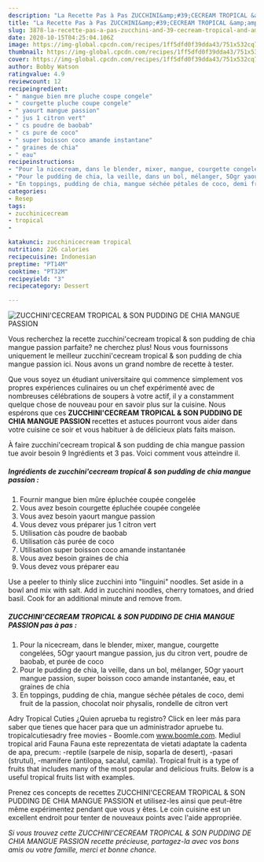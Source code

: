 ```yaml
---
description: "La Recette Pas à Pas ZUCCHINI&amp;#39;CECREAM TROPICAL &amp;amp; SON PUDDING DE CHIA MANGUE PASSION"
title: "La Recette Pas à Pas ZUCCHINI&amp;#39;CECREAM TROPICAL &amp;amp; SON PUDDING DE CHIA MANGUE PASSION"
slug: 3878-la-recette-pas-a-pas-zucchini-and-39-cecream-tropical-and-amp-son-pudding-de-chia-mangue-passion
date: 2020-10-15T04:25:04.106Z
image: https://img-global.cpcdn.com/recipes/1ff5dfd0f39dda43/751x532cq70/zucchinicecream-tropical-son-pudding-de-chia-mangue-passion-photo-principale-de-la-recette.jpg
thumbnail: https://img-global.cpcdn.com/recipes/1ff5dfd0f39dda43/751x532cq70/zucchinicecream-tropical-son-pudding-de-chia-mangue-passion-photo-principale-de-la-recette.jpg
cover: https://img-global.cpcdn.com/recipes/1ff5dfd0f39dda43/751x532cq70/zucchinicecream-tropical-son-pudding-de-chia-mangue-passion-photo-principale-de-la-recette.jpg
author: Bobby Watson
ratingvalue: 4.9
reviewcount: 12
recipeingredient:
- " mangue bien mre pluche coupe congele"
- " courgette pluche coupe congele"
- " yaourt mangue passion"
- " jus 1 citron vert"
- " cs poudre de baobab"
- " cs pure de coco"
- " super boisson coco amande instantane"
- " graines de chia"
- " eau"
recipeinstructions:
- "Pour la nicecream, dans le blender, mixer, mangue, courgette congelées, 5Ogr yaourt mangue passion, jus du citron vert, poudre de baobab, et purée de coco"
- "Pour le pudding de chia, la veille, dans un bol, mélanger, 5Ogr yaourt mangue passion, super boisson coco amande instantanée, eau, et graines de chia"
- "En toppings, pudding de chia, mangue séchée pétales de coco, demi fruit de la passion, chocolat noir physalis, rondelle de citron vert"
categories:
- Resep
tags:
- zucchinicecream
- tropical
- 

katakunci: zucchinicecream tropical  
nutrition: 226 calories
recipecuisine: Indonesian
preptime: "PT14M"
cooktime: "PT32M"
recipeyield: "3"
recipecategory: Dessert

---
```



![ZUCCHINI&#39;CECREAM TROPICAL &amp; SON PUDDING DE CHIA MANGUE PASSION](https://img-global.cpcdn.com/recipes/1ff5dfd0f39dda43/751x532cq70/zucchinicecream-tropical-son-pudding-de-chia-mangue-passion-photo-principale-de-la-recette.jpg)

Vous recherchez la recette zucchini&#39;cecream tropical &amp; son pudding de chia mangue passion parfaite? ne cherchez plus! Nous vous fournissons uniquement le meilleur zucchini&#39;cecream tropical &amp; son pudding de chia mangue passion ici. Nous avons un grand nombre de recette à tester.

Que vous soyez un étudiant universitaire qui commence simplement vos propres expériences culinaires ou un chef expérimenté avec de nombreuses célébrations de soupers à votre actif, il y a constamment quelque chose de nouveau pour en savoir plus sur la cuisine. Nous espérons que ces <strong> ZUCCHINI&#39;CECREAM TROPICAL &amp; SON PUDDING DE CHIA MANGUE PASSION </strong> recettes et astuces pourront vous aider dans votre cuisine ce soir et vous habituer à de délicieux plats faits maison.

<!--inarticleads1-->

À faire zucchini&#39;cecream tropical &amp; son pudding de chia mangue passion tue avoir besoin 9 Ingrédients et 3 pas. Voici comment vous atteindre il.

##### Ingrédients de zucchini&#39;cecream tropical &amp; son pudding de chia mangue passion :

1. Fournir  mangue bien mûre épluchée coupée congelée
1. Vous avez besoin  courgette épluchée coupée congelée
1. Vous avez besoin  yaourt mangue passion
1. Vous devez vous préparer  jus 1 citron vert
1. Utilisation  càs poudre de baobab
1. Utilisation  càs purée de coco
1. Utilisation  super boisson coco amande instantanée
1. Vous avez besoin  graines de chia
1. Vous devez vous préparer  eau


Use a peeler to thinly slice zucchini into &#34;linguini&#34; noodles. Set aside in a bowl and mix with salt. Add in zucchini noodles, cherry tomatoes, and dried basil. Cook for an additional minute and remove from. 

<!--inarticleads2-->

##### ZUCCHINI&#39;CECREAM TROPICAL &amp; SON PUDDING DE CHIA MANGUE PASSION pas à pas :

1. Pour la nicecream, dans le blender, mixer, mangue, courgette congelées, 5Ogr yaourt mangue passion, jus du citron vert, poudre de baobab, et purée de coco
1. Pour le pudding de chia, la veille, dans un bol, mélanger, 5Ogr yaourt mangue passion, super boisson coco amande instantanée, eau, et graines de chia
1. En toppings, pudding de chia, mangue séchée pétales de coco, demi fruit de la passion, chocolat noir physalis, rondelle de citron vert


Adry Tropical Cuties ¿Quien aprueba tu registro? Click en leer más para saber que tienes que hacer para que un administrador apruebe tu. tropicalcutiesadry free movies - Boomle.com www.boomle.com. Mediul tropical arid Fauna Fauna este reprezentata de vietati adaptate la cadenta de apa, precum: -reptile (sarpele de nisip, soparla de desert), -pasari (strutul), -mamifere (antilopa, sacalul, camila). Tropical fruit is a type of fruits that includes many of the most popular and delicious fruits. Below is a useful tropical fruits list with examples. 

<!--inarticleads1-->

<p>
Prenez ces concepts de recettes ZUCCHINI&#39;CECREAM TROPICAL &amp; SON PUDDING DE CHIA MANGUE PASSION et utilisez-les ainsi que peut-être même expérimentez pendant que vous y êtes. Le coin cuisine est un excellent endroit pour tenter de nouveaux points avec l'aide appropriée.
</p>

<p>
<i>Si vous trouvez cette ZUCCHINI&#39;CECREAM TROPICAL &amp; SON PUDDING DE CHIA MANGUE PASSION recette précieuse, partagez-la avec vos bons amis ou votre famille, merci et bonne chance.</i>
</p>
